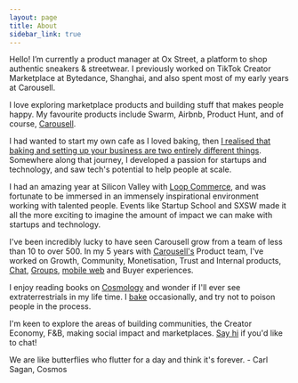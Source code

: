 ```yaml
---
layout: page
title: About
sidebar_link: true
---
```


Hello! I’m currently a product manager at Ox Street, a platform to shop authentic sneakers & streetwear. I previously worked on TikTok Creator Marketplace at Bytedance, Shanghai, and also spent most of my early years at Carousell.

I love exploring marketplace products and building stuff that makes people happy. My favourite products include Swarm, Airbnb, Product Hunt, and of course, <a href="https://carousell.com">Carousell</a>.

I had wanted to start my own cafe as I loved baking, then <a href="https://huiyichia.com/2015/05/08/Loving-to-bake.html">I realised that baking and setting up your business are two entirely different things</a>. Somewhere along that journey, I developed a passion for startups and technology, and saw tech's potential to help people at scale.

I had an amazing year at Silicon Valley with <a href="https://www.loopcommerce.com/">Loop Commerce</a>, and was fortunate to be immersed in an immensely inspirational environment working with talented people. Events like Startup School and SXSW made it all the more exciting to imagine the amount of impact we can make with startups and technology.

I've been incredibly lucky to have seen Carousell grow from a team of less than 10 to over 500. In my 5 years with <a href="https://carousell.com">Carousell's</a> Product team, I've worked on Growth, Community, Monetisation, Trust and Internal products, <a href="https://blog.carousell.com/new-carousell-chat-experience/">Chat</a>, <a href="https://blog.carousell.com/starting-discussions-on-groups/">Groups</a>, <a href="https://mobile.carousell.com">mobile web</a> and Buyer experiences.

I enjoy reading books on <a href="https://www.goodreads.com/author/list/10538.Carl_Sagan">Cosmology</a> and wonder if I'll ever see extraterrestrials in my life time. I <a href="https://instagram.com/sconesandcream.sg">bake</a> occasionally, and try not to poison people in the process. 

I'm keen to explore the areas of building communities, the Creator Economy, F&B, making social impact and marketplaces. <a href="mailto:hui.ychia@gmail.com">Say hi</a> if you'd like to chat! 

<p class="message">
  We are like butterflies who flutter for a day and think it's forever. 
    - Carl Sagan, Cosmos
</p>